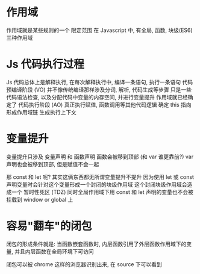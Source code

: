 # 作用域
作用域就是某些规则的一个 限定范围
在 Javascript 中, 有全局, 函数, 块级(ES6) 三种作用域

# Js 代码执行过程
Js 代码总体上是解释执行, 在每次解释执行中, 编译一条语句, 执行一条语句
  代码预编译阶段 (VO)
    并不像传统编译那样涉及分词, 解析, 代码生成等步骤
    只是一些代码语法检查, 以及分配代码中变量的内存空间, 并进行变量提升
    作用域就已经确定了
  代码执行阶段 (AO)
    真正执行赋值, 函数调用等其他代码逻辑
    确定 this 指向
    形成作用域链
    生成执行上下文 

# 变量提升
变量提升只涉及 变量声明 和 函数声明
函数会被移到顶部 (和 var 谁更靠前?)
var 声明也会被移到顶部, 但是赋值不会一起

那 const 和 let 呢?
其实这俩东西都无所谓变量提升不提升
因为使用 let 或 const 声明变量时会针对这个变量形成一个封闭的块级作用域
这个封闭块级作用域会造成一个 暂时性死区 (TDZ)
同时全局作用域下用 const 和 let 声明的变量也不会被挂载到 window or global 上

# 容易"翻车"的闭包
闭包的形成条件就是: 当函数嵌套函数时, 内层函数引用了外层函数作用域下的变量, 并且内层函数在全局环境下可访问

闭包可以被 chrome 这样的浏览器识别出来, 在 source 下可以看到

